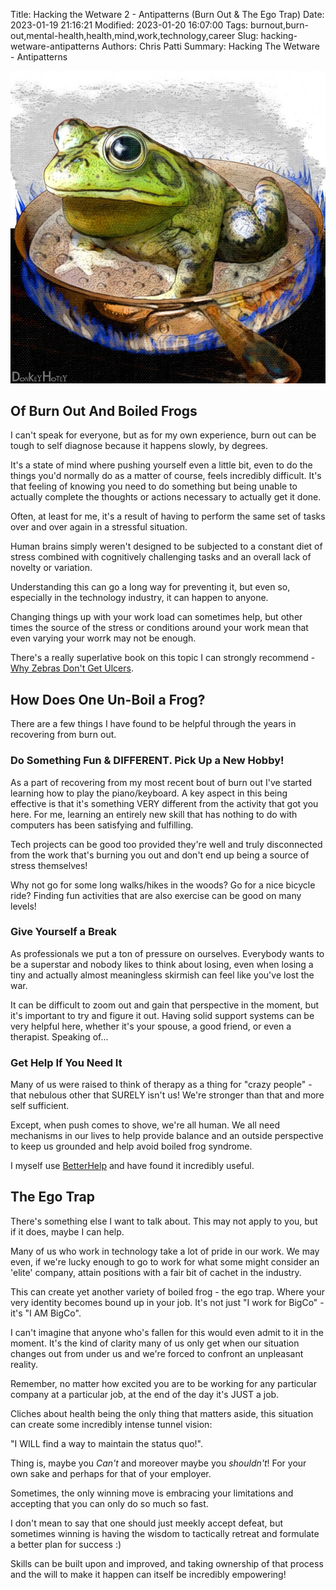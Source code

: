 Title: Hacking the Wetware 2 - Antipatterns (Burn Out & The Ego Trap)
Date: 2023-01-19 21:16:21
Modified: 2023-01-20 16:07:00
Tags: burnout,burn-out,mental-health,health,mind,work,technology,career
Slug: hacking-wetware-antipatterns
Authors: Chris Patti
Summary: Hacking The Wetware - Antipatterns

!["Boiling Frog" by DonkeyHotey is licensed under CC BY-SA 2.0.](/images/Boiling_The_Frog.jpg)

## Of Burn Out And Boiled Frogs

I can't speak for everyone, but as for my own experience, burn out can be tough to self diagnose because it happens slowly, 
by degrees.

It's a state of mind where pushing yourself even a little bit, even to do the things you'd normally
do as a matter of course, feels incredibly difficult. It's that feeling of knowing you need to do something but being
unable to actually complete the thoughts or actions necessary to actually get it done.

Often, at least for me, it's a result of having to perform the same set of tasks over and over again in a stressful situation.

Human brains simply weren't designed to be subjected to a constant diet of stress combined with cognitively challenging tasks
and an overall lack of novelty or variation.

Understanding this can go a long way for preventing it, but even so, especially in the technology industry, it can happen to
anyone.

Changing things up with your work load can sometimes help, but other times the source of the stress or conditions around your
work mean that even varying your worrk may not be enough.

There's a really superlative book on this topic I can strongly recommend - [Why Zebras Don't Get Ulcers](https://www.goodreads.com/book/show/327.Why_Zebras_Don_t_Get_Ulcers).

## How Does One Un-Boil a Frog?

There are a few things I have found to be helpful through the years in recovering from burn out.

### Do Something Fun & DIFFERENT. Pick Up a New Hobby!

As a part of recovering from my most recent bout of burn out I've started learning how to play the piano/keyboard. A key
aspect in this being effective is that it's something VERY different from the activity that got you here. For me,
learning an entirely new skill that has nothing to do with computers has been satisfying and fulfilling.

Tech projects can be good too provided they're well and truly disconnected from the work that's burning you out and don't
end up being a source of stress themselves!

Why not go for some long walks/hikes in the woods? Go for a nice bicycle ride? Finding fun activities that are also exercise
can be good on many levels!

### Give Yourself a Break

As professionals we put a ton of pressure on ourselves. Everybody wants to be a superstar and nobody likes to think about losing,
even when losing a tiny and actually almost meaningless skirmish can feel like you've lost the war.

It can be difficult to zoom out and gain that perspective in the moment, but it's important to try and figure it out. Having
solid support systems can be very helpful here, whether it's your spouse, a good friend, or even a therapist. Speaking of...

### Get Help If You Need It

Many of us were raised to think of therapy as a thing for "crazy people" - that nebulous other that SURELY isn't us! We're 
stronger than that and more self sufficient.

Except, when push comes to shove, we're all human. We all need mechanisms in our lives to help provide balance and an outside
perspective to keep us grounded and help avoid boiled frog syndrome.

I myself use [BetterHelp](https://www.betterhelp.com/) and have found it incredibly useful.

## The Ego Trap

There's something else I want to talk about. This may not apply to you, but if it does, maybe I can help.

Many of us who work in technology take a lot of pride in our work. We may even, if we're lucky enough to
go to work for what some might consider an 'elite' company, attain positions with a fair bit of cachet in
the industry.

This can create yet another variety of boiled frog - the ego trap. Where your very identity becomes bound up
in your job. It's not just "I work for BigCo" - it's "I AM BigCo".

I can't imagine that anyone who's fallen for this would even admit to it in the moment. It's the kind of clarity
many of us only get when our situation changes out from under us and we're forced to confront an unpleasant
reality.

Remember, no matter how excited you are to be working for any particular company at a particular job, at the end
of the day it's JUST a job. 

Cliches about health being the only thing that matters aside, this situation can create some incredibly intense
tunnel vision:

"I WILL find a way to maintain the status quo!".

Thing is, maybe you *Can't* and moreover maybe you *shouldn't*! For your own sake and perhaps for that of your
employer.

Sometimes, the only winning move is embracing your limitations and accepting that you can only do so much so fast.

I don't mean to say that one should just meekly accept defeat, but sometimes winning is having the wisdom to
tactically retreat and formulate a better plan for success :)

Skills can be built upon and improved, and taking ownership of that process and the will to make it happen can itself be
incredibly empowering!
